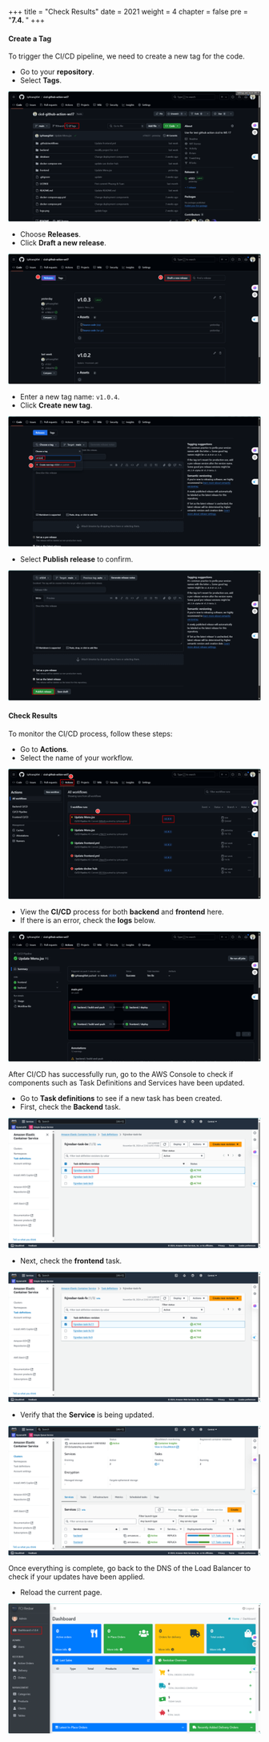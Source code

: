 +++
title = "Check Results"
date = 2021
weight = 4
chapter = false
pre = "<b>7.4. </b>"
+++

#### Create a Tag

To trigger the CI/CD pipeline, we need to create a new tag for the code.

- Go to your **repository**.
- Select **Tags**.

![image](/images/7-cicd/7.4.1.png)

- Choose **Releases**.
- Click **Draft a new release**.

![image](/images/7-cicd/7.4.2.png)

- Enter a new tag name: `v1.0.4`.
- Click **Create new tag**.

![image](/images/7-cicd/7.4.3.png)

- Select **Publish release** to confirm.

![image](/images/7-cicd/7.4.4.png)

#### Check Results

To monitor the CI/CD process, follow these steps:

- Go to **Actions**.
- Select the name of your workflow.

![image](/images/7-cicd/7.4.5.png)

- View the **CI/CD** process for both **backend** and **frontend** here.
- If there is an error, check the **logs** below.

![image](/images/7-cicd/7.4.6.png)

After CI/CD has successfully run, go to the AWS Console to check if components such as Task Definitions and Services have been updated.

- Go to **Task definitions** to see if a new task has been created.
- First, check the **Backend** task.

![image](/images/7-cicd/7.4.7.png)

- Next, check the **frontend** task.

![image](/images/7-cicd/7.4.8.png)

- Verify that the **Service** is being updated.

![image](/images/7-cicd/7.4.9.png)

Once everything is complete, go back to the DNS of the Load Balancer to check if your updates have been applied.

- Reload the current page.

![image](/images/7-cicd/7.4.10.png)
